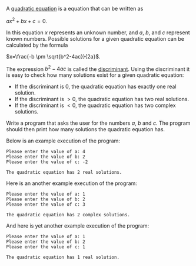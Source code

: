 A [quadratic equation](https://en.wikipedia.org/wiki/Quadratic_equation) is a equation that can be written as

$ax^2 + bx + c = 0$.

In this equation $x$ represents an unknown number, and $a$, $b$, and $c$ represent known numbers.
Possible solutions for a given quadratic equation can be calculated by the formula

$x=\frac{-b \pm \sqrt{b^2-4ac}}{2a}$.

The expression $b^2-4ac$ is called the
[discriminant](https://en.wikipedia.org/wiki/Quadratic_equation#Discriminant).
Using the discriminant it is easy to check how many solutions exist for a given quadratic equation:

- If the discriminant is $0$, the quadratic equation has exactly one real solution.
- If the discriminant is $>0$, the quadratic equation has two real solutions.
- If the discriminant is $<0$, the quadratic equation has two complex solutions.

Write a program that asks the user for the numbers $a$, $b$ and $c$.
The program should then print how many solutions the quadratic equation has.

Below is an example execution of the program:

    Please enter the value of a: 4
    Please enter the value of b: 2
    Please enter the value of c: -2

    The quadratic equation has 2 real solutions.


Here is an another example execution of the program:

    Please enter the value of a: 1
    Please enter the value of b: 2
    Please enter the value of c: 3

    The quadratic equation has 2 complex solutions.


And here is yet another example execution of the program:

    Please enter the value of a: 1
    Please enter the value of b: 2
    Please enter the value of c: 1

    The quadratic equation has 1 real solution.
